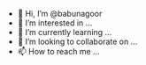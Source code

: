 - 👋 Hi, I’m @babunagoor
- 👀 I’m interested in ...
- 🌱 I’m currently learning ...
- 💞️ I’m looking to collaborate on ...
- 📫 How to reach me ...

<!---
babunagoor/babunagoor is a ✨ special ✨ repository because its `README.md` (this file) appears on your GitHub profile.
You can click the Preview link to take a look at your changes.
--->
